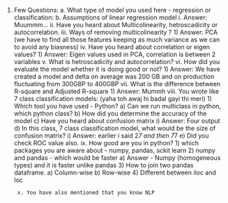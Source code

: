 1. Few Questions:
	a. What type of model you used here - regression or classification:
	b. Assumptions of linear regression model
		i. Answer: Muummm...
		ii. Have you heard about Multicolinearity, hetroscadicity or autocorrelation.
		iii. Ways of removing multicolinearity ?
			1) Answer: PCA (we have to find all those features keeping as much variance as we can to avoid any biasness) 
		iv. Have you heard about correlation or eigen values?
			1) Answer: Eigen values used in PCA, correlation is between 2 variables
		v. What is hetroscadicity and autocorrelation?
		vi. How did you evaluate the model whether it is doing good or not?
			1) Answer: We have created a model and delta on average was 200 GB and on production fluctuating from 300GBP to 400GBP
		vii. What is the difference between R-square and Adjusted R-square
			1) Answer: Mummh
		viii. You wrote like 7 class classification models: (yaha toh awaj hi badal gayi thi meri)
			1) Which tool you have used - Python?
				a) Can we run multiclass in python, which python class?
				b) How did you determine the accuracy of the model
				c) Have you heard about confusion matrix
					i) Answer: Four output
				d) In this class, 7 class classification model, what would be the size of confusion matrix?
					i) Answer: earlier i said 2*7  and then 7*7
				e) Did you check ROC value also.
		ix. How good are you in python?
			1) which packages you are aware about - numpy, pandas, sckit learn
			2) numpy and pandas - which would be faster
				a) Answer - Numpy (homogeneous types) and it is faster unlike pandas
			3) How to join two pandas dataframe.
				a) Column-wise
				b) Row-wise
			4) Different between iloc and loc
			
		x. You have also mentioned that you know NLP
		